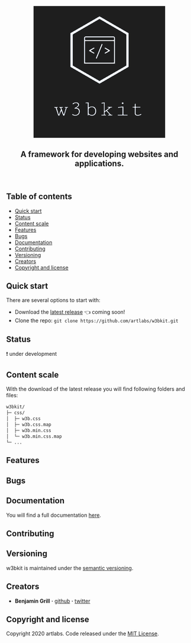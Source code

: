 
<div align='center'>
  <a href='#'>
    <img src='misc/logo.png' alt='logo'>
  </a>
</div>

<h2 align='center'>
  A framework for developing websites and applications.
</h2>

<br>

## Table of contents

- [Quick start](#quick-start)
- [Status](#status)
- [Content scale](#content-scale)
- [Features](#features)
- [Bugs](#bugs)
- [Documentation](#documentation)
- [Contributing](#contributing)
- [Versioning](#versioning)
- [Creators](#creators)
- [Copyright and license](#copyright-and-license)

## Quick start

There are several options to start with:

- Download the [latest release](#) :point_left: coming soon!
- Clone the repo: `git clone https://github.com/artlabs/w3bkit.git`

## Status

:exclamation: under development

## Content scale

With the download of the latest release you will find following folders and files:
```text
w3bkit/
├─ css/
│  ├─ w3b.css
│  ├─ w3b.css.map
│  ├─ w3b.min.css
│  └─ w3b.min.css.map
└─ ...
```

## Features

## Bugs

## Documentation

You will find a full documentation [here](#).

## Contributing

## Versioning

w3bkit is maintained under the [semantic versioning](https://semver.org/).

## Creators

- **Benjamin Grill**  **·** [github](https://github.com/artlabs) **·** [twitter](https://twitter.com/artlabs3)

## Copyright and license

Copyright 2020 artlabs. Code released under the [MIT License](LICENSE).
